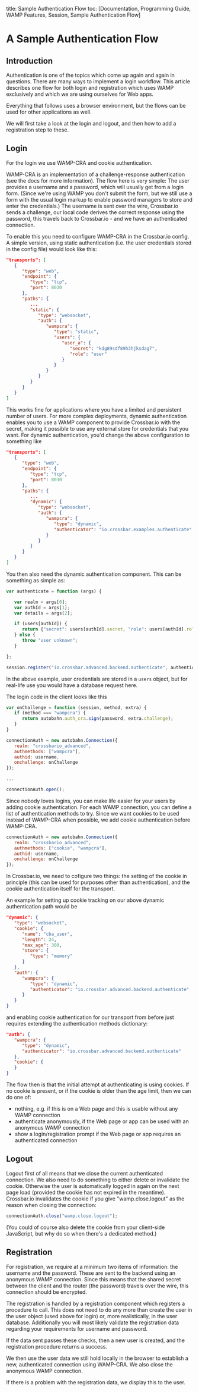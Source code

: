 title: Sample Authentication Flow
toc: [Documentation, Programming Guide, WAMP Features, Session, Sample Authentication Flow]

# A Sample Authentication Flow

## Introduction

Authentication is one of the topics which come up again and again in questions. There are many ways to implement a login workflow. This article describes one flow for both login and registration which uses WAMP exclusively and which we are using ourselves for Web apps.

Everything that follows uses a browser environment, but the flows can be used for other applications as well.

We will first take a look at the login and logout, and then how to add a registration step to these.

## Login

For the login we use WAMP-CRA and cookie authentication.

WAMP-CRA is an implementation of a challenge-response authentication (see the docs for more information). The flow here is very simple: The user provides a username and a password, which will usually get from a login form. (Since we're using WAMP you don't submit the form, but we still use a form with the usual login markup to enable password managers to store and enter the credentials.) The username is sent over the wire, Crossbar.io sends a challenge, our local code derives the correct response using the password, this travels back to Crossbar.io - and we have an authenticated connection.

To enable this you need to configure WAMP-CRA in the Crossbar.io config. A simple version, using static authentication (i.e. the user credentials stored in the config file) would look like this:

```json
"transports": [
   {
      "type": "web",
      "endpoint": {
         "type": "tcp",
         "port": 8030
      },
      "paths": {
         ...
         "static": {
            "type": "websocket",
            "auth": {
               "wampcra": {
                  "type": "static",
                  "users": {
                     "user_a": {
                        "secret": "kdg89sdf89h3hjksdag7",
                        "role": "user"
                     }
                  }
               }
            }
         }
      }
   }
]
```

This works fine for applications where you have a limited and persistent number of users. For more complex deployments, dynamic authentication enables you to use a WAMP component to provide Crossbar.io with the secret, making it possible to use any external store for credentials that you want. For dynamic authentication, you'd change the above configuration to something like

```json
"transports": [
   {
      "type": "web",
      "endpoint": {
         "type": "tcp",
         "port": 8030
      },
      "paths": {
         ...
         "dynamic": {
            "type": "websocket",
            "auth": {
               "wampcra": {
                  "type": "dynamic",
                  "authenticator": "io.crossbar.examples.authenticate"
               }
            }
         }
      }
   }
]
```

You then also need the dynamic authentication component. This can be something as simple as:

```javascript
var authenticate = function (args) {

   var realm = args[0];
   var authId = args[1];
   var details = args[2];

   if (users[authId]) {
      return {"secret": users[authId].secret, "role": users[authId].role};
   } else {
      throw "user unknown";
   }

};

session.register("io.crossbar.advanced.backend.authenticate", authenticate)
```

In the above example, user credentials are stored in a `users` object, but for real-life use you would have a database request here.

The login code in the client looks like this

```javascript
var onChallenge = function (session, method, extra) {
   if (method === "wampcra") {
      return autobahn.auth_cra.sign(password, extra.challenge);
   }
}

connectionAuth = new autobahn.Connection({
   realm: "crossbario_advanced",
   authmethods: ["wampcra"],
   authid: username,
   onchallenge: onChallenge
});

...

connectionAuth.open();
```

Since nobody loves logins, you can make life easier for your users by adding cookie authentication. For each WAMP connection, you can define a list of authentication methods to try. Since we want cookies to be used instead of WAMP-CRA when possible, we add cookie authentication before WAMP-CRA.

```javascript
connectionAuth = new autobahn.Connection({
   realm: "crossbario_advanced",
   authmethods: ["cookie", "wampcra"],
   authid: username,
   onchallenge: onChallenge
});
```

In Crossbar.io, we need to cofigure two things: the setting of the cookie in principle (this can be used for purposes other than authentication), and the cookie authentication itself for the transport.

An example for setting up cookie tracking on our above dynamic authentication path would be

```json
"dynamic": {
   "type": "websocket",
   "cookie": {
      "name": "cba_user",
      "length": 24,
      "max_age": 300,
      "store": {
         "type": "memory"
      }
   },
   "auth": {
      "wampcra": {
         "type": "dynamic",
         "authenticator": "io.crossbar.advanced.backend.authenticate"
      }
   }
}
```

and enabling cookie authentication for our transport from before just requires extending the authentication methods dictionary:

```json
"auth": {
   "wampcra": {
      "type": "dynamic",
      "authenticator": "io.crossbar.advanced.backend.authenticate"
   },
   "cookie": {
   }
}
```

The flow then is that the initial attempt at authenticating is using cookies. If no cookie is present, or if the cookie is older than the age limit, then we can do one of:

- nothing, e.g. if this is on a Web page and this is usable without any WAMP connection
- authenticate anonymously, if the Web page or app can be used with an anonymous WAMP connection
- show a login/registration prompt if the Web page or app requires an authenticated connection

## Logout

Logout first of all means that we close the current authenticated connection. We also need to do something to either delete or invalidate the cookie. Otherwise the user is automatically logged in again on the next page load (provided the cookie has not expired in the meantime). Crossbar.io invalidates the cookie if you give "wamp.close.logout" as the reason when closing the connection:

```javascript
connectionAuth.close("wamp.close.logout");
```

(You could of course also delete the cookie from your client-side JavaScript, but why do so when there's a dedicated method.)


## Registration

For registration, we require at a minimum two items of information: the username and the password. These are sent to the backend using an anonymous WAMP connection. Since this means that the shared secret between the client and the router (the password) travels over the wire, this connection should be encrypted.

The registration is handled by a registration component which registers a procedure to call. This does not need to do any more than create the user in the user object (used above for login) or, more realistically, in the user database. Additionally you will most likely validate the registration data regarding your requirements for username and password.

If the data sent passes these checks, then a new user is created, and the registration procedure returns a success.

We then use the user data we still hold locally in the browser to establish a new, authenticated connection using WAMP-CRA. We also close the anonymous WAMP connection.

If there is a problem with the registration data, we display this to the user.

